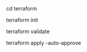  <!-- Navigate to the Terraform Directory -->
 cd terraform
 
 <!-- Initialize Terraform -->
 terraform init


 <!-- to Validate the Configuration -->
 terraform validate



<!-- Apply the Configuration -->
terraform apply -auto-approve 


